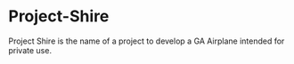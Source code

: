 # Project-Shire
Project Shire is the name of a project to develop a GA Airplane intended for private use.
